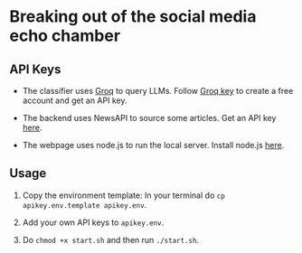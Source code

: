 # Breaking out of the social media echo chamber

## API Keys

* The classifier uses [Groq](https://groq.com/) to query LLMs. Follow [Groq key](https://console.groq.com/keys) to create a free account and get an API key.

* The backend uses NewsAPI to source some articles. Get an API key [here](https://newsapi.org/).

* The webpage uses node.js to run the local server. Install node.js [here](https://nodejs.org/en).

## Usage

1. Copy the environment template: In your terminal do `cp apikey.env.template apikey.env`.

2. Add your own API keys to `apikey.env`.

3. Do `chmod +x start.sh` and then run `./start.sh`.

